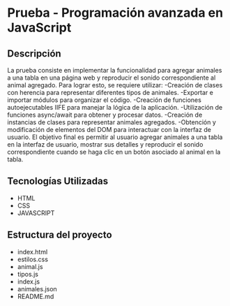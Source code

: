 # Prueba - Programación avanzada en JavaScript
## Descripción

La prueba consiste en implementar la funcionalidad para agregar animales a una tabla en una página web y reproducir el sonido correspondiente al animal agregado. Para lograr esto, se requiere utilizar:
-Creación de clases con herencia para representar diferentes tipos de animales.
-Exportar e importar módulos para organizar el código.
-Creación de funciones autoejecutables IIFE para manejar la lógica de la aplicación.
-Utilización de funciones async/await para obtener y procesar datos.
-Creación de instancias de clases para representar animales agregados.
-Obtención y modificación de elementos del DOM para interactuar con la interfaz de usuario.
El objetivo final es permitir al usuario agregar animales a una tabla en la interfaz de usuario, mostrar sus detalles y reproducir el sonido correspondiente cuando se haga clic en un botón asociado al animal en la tabla.
## Tecnologías Utilizadas
- HTML
- CSS
- JAVASCRIPT
## Estructura del proyecto
- index.html
- estilos.css
- animal.js
- tipos.js
- index.js
- animales.json
- README.md

